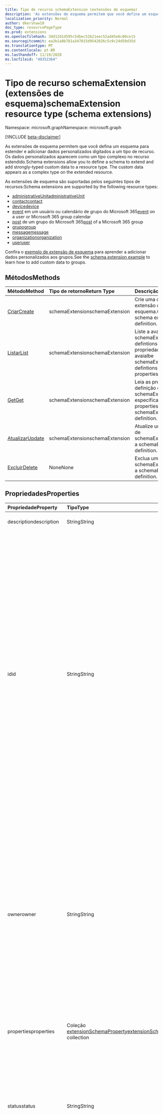 ```yaml
---
title: Tipo de recurso schemaExtension (extensões de esquema)
description: 'As extensões de esquema permitem que você defina um esquema para estender e adicionar dados personalizados digitados a um tipo de recurso. Os dados personalizados aparecem como um tipo complexo no recurso estendido. '
localization_priority: Normal
author: dkershaw10
doc_type: resourcePageType
ms.prod: extensions
ms.openlocfilehash: 3dd12d1d595c5dbec52b21eec52ad45e6c80ce15
ms.sourcegitcommit: ea3b1a8b781a347015d9542826c5c0c24d50d35d
ms.translationtype: MT
ms.contentlocale: pt-BR
ms.lasthandoff: 11/19/2020
ms.locfileid: "49352364"
---
```

# <a name="schemaextension-resource-type-schema-extensions"></a><span data-ttu-id="e6581-104">Tipo de recurso schemaExtension (extensões de esquema)</span><span class="sxs-lookup"><span data-stu-id="e6581-104">schemaExtension resource type (schema extensions)</span></span>

<span data-ttu-id="e6581-105">Namespace: microsoft.graph</span><span class="sxs-lookup"><span data-stu-id="e6581-105">Namespace: microsoft.graph</span></span>

[!INCLUDE [beta-disclaimer](../../includes/beta-disclaimer.md)]

<span data-ttu-id="e6581-p102">As extensões de esquema permitem que você defina um esquema para estender e adicionar dados personalizados digitados a um tipo de recurso. Os dados personalizados aparecem como um tipo complexo no recurso estendido.</span><span class="sxs-lookup"><span data-stu-id="e6581-p102">Schema extensions allow you to define a schema to extend and add strongly-typed custom data to a resource type. The custom data appears as a complex type on the extended resource.</span></span> 

<span data-ttu-id="e6581-108">As extensões de esquema são suportadas pelos seguintes tipos de recursos:</span><span class="sxs-lookup"><span data-stu-id="e6581-108">Schema extensions are supported by the following resource types:</span></span>

- [<span data-ttu-id="e6581-109">administrativeUnit</span><span class="sxs-lookup"><span data-stu-id="e6581-109">administrativeUnit</span></span>](administrativeunit.md)
- [<span data-ttu-id="e6581-110">contact</span><span class="sxs-lookup"><span data-stu-id="e6581-110">contact</span></span>](contact.md)
- [<span data-ttu-id="e6581-111">device</span><span class="sxs-lookup"><span data-stu-id="e6581-111">device</span></span>](device.md)
- <span data-ttu-id="e6581-112">[event](event.md) em um usuário ou calendário de grupo do Microsoft 365</span><span class="sxs-lookup"><span data-stu-id="e6581-112">[event](event.md) on a user or Microsoft 365 group calendar</span></span>
- <span data-ttu-id="e6581-113">[post](post.md) de um grupo do Microsoft 365</span><span class="sxs-lookup"><span data-stu-id="e6581-113">[post](post.md) of a Microsoft 365 group</span></span>
- [<span data-ttu-id="e6581-114">grupo</span><span class="sxs-lookup"><span data-stu-id="e6581-114">group</span></span>](group.md)
- [<span data-ttu-id="e6581-115">message</span><span class="sxs-lookup"><span data-stu-id="e6581-115">message</span></span>](message.md) 
- [<span data-ttu-id="e6581-116">organization</span><span class="sxs-lookup"><span data-stu-id="e6581-116">organization</span></span>](organization.md)
- [<span data-ttu-id="e6581-117">user</span><span class="sxs-lookup"><span data-stu-id="e6581-117">user</span></span>](user.md)

<span data-ttu-id="e6581-118">Confira o [exemplo de extensão de esquema](/graph/extensibility-schema-groups) para aprender a adicionar dados personalizados aos grupos.</span><span class="sxs-lookup"><span data-stu-id="e6581-118">See the [schema extension example](/graph/extensibility-schema-groups) to learn how to add custom data to groups.</span></span>

## <a name="methods"></a><span data-ttu-id="e6581-119">Métodos</span><span class="sxs-lookup"><span data-stu-id="e6581-119">Methods</span></span>

| <span data-ttu-id="e6581-120">Método</span><span class="sxs-lookup"><span data-stu-id="e6581-120">Method</span></span>           | <span data-ttu-id="e6581-121">Tipo de retorno</span><span class="sxs-lookup"><span data-stu-id="e6581-121">Return Type</span></span>    |<span data-ttu-id="e6581-122">Descrição</span><span class="sxs-lookup"><span data-stu-id="e6581-122">Description</span></span>|
|:---------------|:--------|:----------|
|[<span data-ttu-id="e6581-123">Criar</span><span class="sxs-lookup"><span data-stu-id="e6581-123">Create</span></span>](../api/schemaextension-post-schemaextensions.md) | <span data-ttu-id="e6581-124">schemaExtension</span><span class="sxs-lookup"><span data-stu-id="e6581-124">schemaExtension</span></span> |<span data-ttu-id="e6581-125">Crie uma definição de extensão de esquema.</span><span class="sxs-lookup"><span data-stu-id="e6581-125">Create a schema extension definition.</span></span>|
|[<span data-ttu-id="e6581-126">Listar</span><span class="sxs-lookup"><span data-stu-id="e6581-126">List</span></span>](../api/schemaextension-list.md) | <span data-ttu-id="e6581-127">schemaExtension</span><span class="sxs-lookup"><span data-stu-id="e6581-127">schemaExtension</span></span> |<span data-ttu-id="e6581-128">Liste a avaialbe schemaExtension defintions e suas propriedades.</span><span class="sxs-lookup"><span data-stu-id="e6581-128">List the avaialbe schemaExtension defintions and their properties.</span></span>|
|[<span data-ttu-id="e6581-129">Get</span><span class="sxs-lookup"><span data-stu-id="e6581-129">Get</span></span>](../api/schemaextension-get.md) | <span data-ttu-id="e6581-130">schemaExtension</span><span class="sxs-lookup"><span data-stu-id="e6581-130">schemaExtension</span></span> |<span data-ttu-id="e6581-131">Leia as propriedades da definição de schemaExtension específica.</span><span class="sxs-lookup"><span data-stu-id="e6581-131">Read the properties of a specific schemaExtension definition.</span></span>|
|[<span data-ttu-id="e6581-132">Atualizar</span><span class="sxs-lookup"><span data-stu-id="e6581-132">Update</span></span>](../api/schemaextension-update.md) | <span data-ttu-id="e6581-133">schemaExtension</span><span class="sxs-lookup"><span data-stu-id="e6581-133">schemaExtension</span></span>   |<span data-ttu-id="e6581-134">Atualize uma definição de schemaExtension.</span><span class="sxs-lookup"><span data-stu-id="e6581-134">Update a schemaExtension definition.</span></span> |
|[<span data-ttu-id="e6581-135">Excluir</span><span class="sxs-lookup"><span data-stu-id="e6581-135">Delete</span></span>](../api/schemaextension-delete.md) | <span data-ttu-id="e6581-136">None</span><span class="sxs-lookup"><span data-stu-id="e6581-136">None</span></span> |<span data-ttu-id="e6581-137">Exclua uma definição de schemaExtension.</span><span class="sxs-lookup"><span data-stu-id="e6581-137">Delete a schemaExtension definition.</span></span> |

## <a name="properties"></a><span data-ttu-id="e6581-138">Propriedades</span><span class="sxs-lookup"><span data-stu-id="e6581-138">Properties</span></span>
| <span data-ttu-id="e6581-139">Propriedade</span><span class="sxs-lookup"><span data-stu-id="e6581-139">Property</span></span>     | <span data-ttu-id="e6581-140">Tipo</span><span class="sxs-lookup"><span data-stu-id="e6581-140">Type</span></span>   |<span data-ttu-id="e6581-141">Descrição</span><span class="sxs-lookup"><span data-stu-id="e6581-141">Description</span></span>|
|:---------------|:--------|:----------|
|<span data-ttu-id="e6581-142">description</span><span class="sxs-lookup"><span data-stu-id="e6581-142">description</span></span>|<span data-ttu-id="e6581-143">String</span><span class="sxs-lookup"><span data-stu-id="e6581-143">String</span></span>|<span data-ttu-id="e6581-144">Descrição da extensão de esquema.</span><span class="sxs-lookup"><span data-stu-id="e6581-144">Description for the schema extension.</span></span>|
|<span data-ttu-id="e6581-145">id</span><span class="sxs-lookup"><span data-stu-id="e6581-145">id</span></span>|<span data-ttu-id="e6581-146">String</span><span class="sxs-lookup"><span data-stu-id="e6581-146">String</span></span>|<span data-ttu-id="e6581-147">O identificador exclusivo da definição de extensão de esquema.</span><span class="sxs-lookup"><span data-stu-id="e6581-147">The unique identifier for the schema extension definition.</span></span> <br><span data-ttu-id="e6581-148">Você pode atribuir um valor em uma destas duas maneiras:</span><span class="sxs-lookup"><span data-stu-id="e6581-148">You can assign a value in one of two ways:</span></span> <ul><li><span data-ttu-id="e6581-p103">Concatenar o nome de um de seus domínios verificados com um nome da extensão do esquema para formar uma cadeia de caracteres exclusiva neste formato, \{_&#65279;domainName_\}\_\{_&#65279;schemaName_\}. Como exemplo, `contoso_mySchema`. </span><span class="sxs-lookup"><span data-stu-id="e6581-p103">Concatenate the name of one of your verified domains with a name for the schema extension to form a unique string in this format, \{_&#65279;domainName_\}\_\{_&#65279;schemaName_\}. As an example, `contoso_mySchema`. </span></span></li><li><span data-ttu-id="e6581-p104">Forneça um nome de esquema e permita que o Microsoft Graph use esse nome de esquema para completar a atribuição de **id** neste formato: ext\{_&#65279;8-caracteres-alfanuméricos-aleatórios_\}\_\{_&#65279;nome-do-esquema_\}. Um exemplo seria `extkvbmkofy_mySchema`.</span><span class="sxs-lookup"><span data-stu-id="e6581-p104">Provide a schema name, and let Microsoft Graph use that schema name to complete the **id** assignment in this format: ext\{_&#65279;8-random-alphanumeric-chars_\}\_\{_&#65279;schema-name_\}. An example would be `extkvbmkofy_mySchema`.</span></span></li></ul><span data-ttu-id="e6581-153">Esta propriedade não pode ser alterada após a criação.</span><span class="sxs-lookup"><span data-stu-id="e6581-153">This property cannot be changed after creation.</span></span> |
|<span data-ttu-id="e6581-154">owner</span><span class="sxs-lookup"><span data-stu-id="e6581-154">owner</span></span>|<span data-ttu-id="e6581-155">String</span><span class="sxs-lookup"><span data-stu-id="e6581-155">String</span></span>| <span data-ttu-id="e6581-156">O `appId` do aplicativo que é o proprietário da extensão de esquema.</span><span class="sxs-lookup"><span data-stu-id="e6581-156">The `appId` of the application that is the owner of the schema extension.</span></span> <span data-ttu-id="e6581-157">Essa propriedade pode ser fornecida na criação, para definir o proprietário.</span><span class="sxs-lookup"><span data-stu-id="e6581-157">This property can be supplied on creation, to set the owner.</span></span>  <span data-ttu-id="e6581-158">Se não for fornecida, o aplicativo de chamada `appId` será definido como o proprietário.</span><span class="sxs-lookup"><span data-stu-id="e6581-158">If not supplied, then the calling application's `appId` will be set as the owner.</span></span> <span data-ttu-id="e6581-159">Em ambos os casos, o usuário conectado deve ser o proprietário do aplicativo.</span><span class="sxs-lookup"><span data-stu-id="e6581-159">In either case, the signed-in user must be the owner of the application.</span></span> <span data-ttu-id="e6581-160">Então, por exemplo, se criar uma nova definição de extensão do esquema usando o Explorador do Graph, você **deverá** fornecer a propriedade de proprietário.</span><span class="sxs-lookup"><span data-stu-id="e6581-160">So, for example, if creating a new schema extension definition using Graph Explorer, you **must** supply the owner property.</span></span> <span data-ttu-id="e6581-161">Uma vez definida, essa propriedade é somente leitura e não pode ser alterada.</span><span class="sxs-lookup"><span data-stu-id="e6581-161">Once set, this property is read-only and cannot be changed.</span></span>|
|<span data-ttu-id="e6581-162">properties</span><span class="sxs-lookup"><span data-stu-id="e6581-162">properties</span></span>|<span data-ttu-id="e6581-163">Coleção [extensionSchemaProperty](extensionschemaproperty.md)</span><span class="sxs-lookup"><span data-stu-id="e6581-163">[extensionSchemaProperty](extensionschemaproperty.md) collection</span></span>|<span data-ttu-id="e6581-164">A coleção de tipos e nomes de propriedades que compõem a definição da extensão de esquema.</span><span class="sxs-lookup"><span data-stu-id="e6581-164">The collection of property names and types that make up the schema extension definition.</span></span>|
|<span data-ttu-id="e6581-165">status</span><span class="sxs-lookup"><span data-stu-id="e6581-165">status</span></span>|<span data-ttu-id="e6581-166">String</span><span class="sxs-lookup"><span data-stu-id="e6581-166">String</span></span>|<span data-ttu-id="e6581-p106">O estado do ciclo de vida da extensão de esquema. Os estados possíveis são **InDevelopment**, **Available** e **Deprecated**. Defina automaticamente como **InDevelopment** na criação. As [extensões de esquema](/graph/extensibility-overview#schema-extensions) fornecem mais informações sobre as possíveis transições e comportamentos.</span><span class="sxs-lookup"><span data-stu-id="e6581-p106">The lifecycle state of the schema extension. Possible states are **InDevelopment**, **Available**, and **Deprecated**. Automatically set to **InDevelopment** on creation. [Schema extensions](/graph/extensibility-overview#schema-extensions) provides more information on the possible state transitions and behaviors.</span></span>|
|<span data-ttu-id="e6581-171">targetTypes</span><span class="sxs-lookup"><span data-stu-id="e6581-171">targetTypes</span></span>|<span data-ttu-id="e6581-172">Coleção de cadeias de caracteres</span><span class="sxs-lookup"><span data-stu-id="e6581-172">String collection</span></span>|<span data-ttu-id="e6581-173">Conjunto de tipos do Microsoft Graph (que podem suportar extensões) à qual a extensão de esquema pode ser aplicada.</span><span class="sxs-lookup"><span data-stu-id="e6581-173">Set of Microsoft Graph types (that can support extensions) that the schema extension can be applied to.</span></span> <span data-ttu-id="e6581-174">Selecione entre **administrativeUnit**, **contato**, **dispositivo**, **evento**, **grupo**, **mensagem**, **organização**, **postagem** ou **usuário**.</span><span class="sxs-lookup"><span data-stu-id="e6581-174">Select from **administrativeUnit**, **contact**, **device**, **event**, **group**, **message**, **organization**, **post**, or **user**.</span></span>|

## <a name="json-representation"></a><span data-ttu-id="e6581-175">Representação JSON</span><span class="sxs-lookup"><span data-stu-id="e6581-175">JSON representation</span></span>

<span data-ttu-id="e6581-176">Veja a seguir uma representação JSON do recurso.</span><span class="sxs-lookup"><span data-stu-id="e6581-176">Here is a JSON representation of the resource.</span></span>

<!-- {
  "blockType": "resource",
  "optionalProperties": [

  ],
  "@odata.type": "microsoft.graph.schemaExtension"
}-->

```json
{
  "description": "String",
  "id": "String (identifier)",
  "owner": "String",
  "properties": [{"@odata.type": "microsoft.graph.extensionSchemaProperty"}],
  "status": "String",
  "targetTypes": ["String"]
}

```

<!-- uuid: 8fcb5dbc-d5aa-4681-8e31-b001d5168d79
2015-10-25 14:57:30 UTC -->
<!--
{
  "type": "#page.annotation",
  "description": "schemaExtension resource",
  "keywords": "",
  "section": "documentation",
  "tocPath": "",
  "suppressions": []
}
-->


